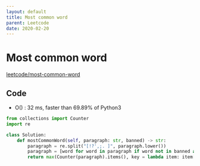 ```yaml
---
layout: default
title: Most common word
parent: Leetcode
date: 2020-02-20
---
```


# Most common word

[leetcode/most-common-word](https://www.leetcode.com/problems/most-common-word/)

## Code

- O() : 32 ms, faster than 69.89% of Python3

```python
from collections import Counter
import re

class Solution:
    def mostCommonWord(self, paragraph: str, banned) -> str:
        paragraph = re.split("[!?',;. ]", paragraph.lower())
        paragraph = [word for word in paragraph if word not in banned and word != '']
        return max(Counter(paragraph).items(), key = lambda item: item[1])[0]
```